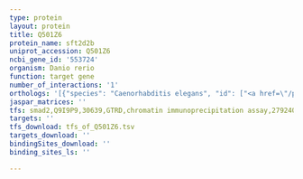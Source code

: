 ```yaml
---
type: protein
layout: protein
title: Q501Z6
protein_name: sft2d2b
uniprot_accession: Q501Z6
ncbi_gene_id: '553724'
organism: Danio rerio
function: target gene
number_of_interactions: '1'
orthologs: '[{"species": "Caenorhabditis elegans", "id": ["<a href=\"/protein/q7ytp0\">Q7YTP0</a>"]}]'
jaspar_matrices: ''
tfs: smad2,Q9I9P9,30639,GTRD,chromatin immunoprecipitation assay,27924024%5Buid%5D,No
targets: ''
tfs_download: tfs_of_Q501Z6.tsv
targets_download: ''
bindingSites_download: ''
binding_sites_ls: ''

---
```

